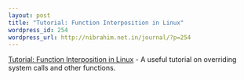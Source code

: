 ```yaml
--- 
layout: post
title: "Tutorial: Function Interposition in Linux"
wordpress_id: 254
wordpress_url: http://nibrahim.net.in/journal/?p=254
---
```

<a href="http://www.jayconrod.com/cgi/view_post.py?23">Tutorial: Function Interposition in Linux</a> - A useful tutorial on overriding system calls and other functions.
